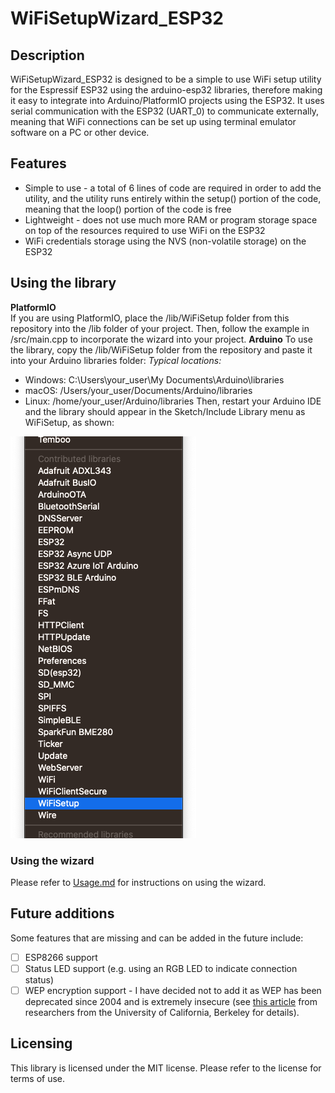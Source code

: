 # WiFiSetupWizard_ESP32

## Description

WiFiSetupWizard_ESP32 is designed to be a simple to use WiFi setup utility for the Espressif ESP32 using the arduino-esp32 libraries, therefore making it easy to integrate into Arduino/PlatformIO projects using the ESP32. It uses serial communication with the ESP32 (UART_0) to communicate externally, meaning that WiFi connections can be set up using terminal emulator software on a PC or other device.
## Features
 - Simple to use - a total of 6 lines of code are required in order to add the utility, and the utility runs entirely within the setup() portion of the code, meaning that the loop() portion of the code is free
 - Lightweight - does not use much more RAM or program storage space on top of the resources required to use WiFi on the ESP32
 - WiFi credentials storage using the NVS (non-volatile storage) on the ESP32

## Using the library
**PlatformIO**  
If you are using PlatformIO, place the /lib/WiFiSetup folder from this repository into the /lib folder of your project. Then, follow the example in /src/main.cpp to incorporate the wizard into your project.
**Arduino**
To use the library, copy the /lib/WiFiSetup folder from the repository and paste it into your Arduino libraries folder:
*Typical locations:*
- Windows: C:\Users\your_user\My Documents\Arduino\libraries
- macOS: /Users/your_user/Documents/Arduino/libraries
- Linux: /home/your_user/Arduino/libraries
Then, restart your Arduino IDE and the library should appear in the Sketch/Include Library menu as WiFiSetup, as shown:

![WiFiSetup library location in Sketch menu in Arduino IDE](https://github.com/fbm3334/WiFiSetupWizard_ESP32/blob/master/img/ArduinoLib_nonretina.png)

### Using the wizard
Please refer to [Usage.md](https://github.com/fbm3334/WiFiSetupWizard_ESP32/blob/master/Usage.md) for instructions on using the wizard.

## Future additions
Some features that are missing and can be added in the future include:
 - [ ] ESP8266 support
 - [ ] Status LED support (e.g. using an RGB LED to indicate connection status)
 - [ ] WEP encryption support - I have decided not to add it as WEP has been deprecated since 2004 and is extremely insecure (see [this article](http://www.isaac.cs.berkeley.edu/isaac/wep-faq.html) from researchers from the University of California, Berkeley for details).
## Licensing
This library is licensed under the MIT license. Please refer to the license for terms of use.
<!--stackedit_data:
eyJoaXN0b3J5IjpbNTYzMjMyNjc5LC01NjY5OTQxNTcsNjg4NT
k4ODY0LC0xMDY4ODEwMzIzLC04MDI5OTYwMzcsODc2MTUyNTM4
LC0xNDAzMTc0NjU4LC0xMzM3NDk1NDMxLDE1NTg1MDI4MjUsMT
U4ODc0ODAzMCwyMDQ1MTY2MjYxLDE5Njg2NDEzNDMsLTc3MTM5
Njg2NF19
-->
